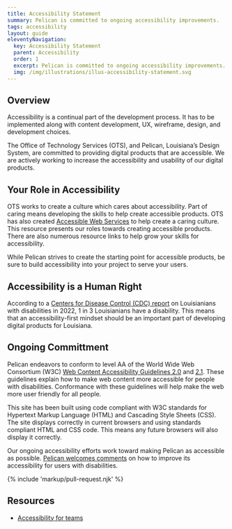 ```yaml
---
title: Accessibility Statement
summary: Pelican is committed to ongoing accessibility improvements.
tags: accessibility
layout: guide
eleventyNavigation:
  key: Accessibility Statement
  parent: Accessibility
  order: 1
  excerpt: Pelican is committed to ongoing accessibility improvements.
  img: /img/illustrations/illus-accessibility-statement.svg
---
```


## Overview

Accessibility is a continual part of the development process. It has to be implemented along with content development, UX, wireframe, design, and development choices. 

The Office of Technology Services (OTS), and Pelican, Louisiana’s Design System, are committed to providing digital products that are accessible. We are actively working to increase the accessibility and usability of our digital products.

## Your Role in Accessibility

OTS works to create a culture which cares about accessibility. Part of caring means developing the skills to help create accessible products. OTS has also created <a href="https://accessibility.ots.la.gov" target="_blank">Accessible Web Services</a> to help create a caring culture. This resource presents our roles towards creating accessible products. There are also numerous resource links to help grow your skills for accessibility.

While Pelican strives to create the starting point for accessible products, be sure to build accessibility into your project to serve your users.

## Accessibility is a Human Right

According to a <a href="https://www.cdc.gov/ncbddd/disabilityandhealth/impacts/louisiana.html" target="_blank">Centers for Disease Control (CDC) report</a> on Louisianians with disabilities in 2022, 1 in 3 Louisianians have a disability. This means that an accessibility-first mindset should be an important part of developing digital products for Louisiana.

## Ongoing Committment

Pelican endeavors to conform to level AA of the World Wide Web Consortium (W3C) <a href="http://www.w3.org/TR/WCAG20/" target="_blank">Web Content Accessibility Guidelines 2.0</a> and <a href="https://www.w3.org/TR/WCAG21/" target="_blank">2.1</a>. These guidelines explain how to make web content more accessible for people with disabilities. Conformance with these guidelines will help make the web more user friendly for all people.

This site has been built using code compliant with W3C standards for Hypertext Markup Language (HTML) and Cascading Style Sheets (CSS). The site displays correctly in current browsers and using standards compliant HTML and CSS code. This means any future browsers will also display it correctly.

Our ongoing accessibility efforts work toward making Pelican as accessible as possible. [Pelican welcomes comments](/feedback) on how to improve its accessibility for users with disabilities.

{% include 'markup/pull-request.njk' %}

## Resources

- <a href="https://accessibility.digital.gov/" target="_blank">Accessibility for teams </a>
